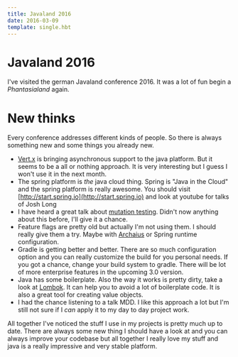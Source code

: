 ```yaml
---
title: Javaland 2016
date: 2016-03-09
template: single.hbt
---
```

# Javaland 2016

I've visited the german Javaland conference 2016. It was a lot of fun begin a _Phantasialand_ again.

# New thinks

Every conference addresses different kinds of people. So there is always something new and some things you already new. 

* [Vert.x](http://vertx.io/) is bringing asynchronous support to the java platform. But it seems to be a all or nothing approach. It is very interesting but I guess I won't use it in the next month.
* The spring platform is _the_ java cloud thing. Spring is "Java in the Cloud" and the spring platform is really awesome. You should visit [http://start.spring.io](http://start.spring.io) and look at youtube for talks of Josh Long
* I have heard a great talk about [mutation testing](http://pitest.org/quickstart/maven/). Didn't now anything about this before, I'll give it a chance.
* Feature flags are pretty old but actually I'm not using them. I should really give them a try. Maybe with [Archaius](https://github.com/Netflix/archaius/wiki/Users-Guide) or Spring runtime configuration.
* Gradle is getting better and better. There are so much configuration option and you can really customize the build for you personal needs. If you got a chance, change your build system to gradle. There will be lot of more enterprise features in the upcoming 3.0 version.
* Java has some boilerplate. Also the way it works is pretty dirty, take a look at [Lombok](https://projectlombok.org/features/index.html). It can help you to avoid a lot of boilerplate code. It is also a great tool for creating value objects.
* I had the chance listening to a talk MDD. I like this approach a lot but I'm still not sure if I _can_ apply it to my day to day project work.



All together I've noticed the stuff I use in my projects is pretty much up to date. There are always some new thing I should have a look at and you can always improve your codebase but all together I really love my stuff and java is a really impressive and very stable platform.
 